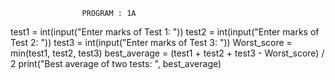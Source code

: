                     PROGRAM : 1A

test1 = int(input("Enter marks of Test 1: "))
test2 = int(input("Enter marks of Test 2: "))
test3 = int(input("Enter marks of Test 3: "))
Worst_score = min(test1, test2, test3)
best_average = (test1 + test2 + test3 - Worst_score) / 2
print("Best average of two tests: ", best_average) 
